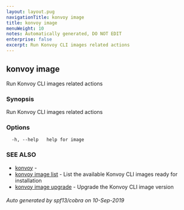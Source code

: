 ```yaml
---
layout: layout.pug
navigationTitle: konvoy image
title: konvoy image
menuWeight: 10
notes: Automatically generated, DO NOT EDIT
enterprise: false
excerpt: Run Konvoy CLI images related actions
---
```


## konvoy image

Run Konvoy CLI images related actions

### Synopsis

Run Konvoy CLI images related actions

### Options

```
  -h, --help   help for image
```

### SEE ALSO

* [konvoy](../)	 -
* [konvoy image list](./konvoy-image-list/)	 - List the available Konvoy CLI images ready for installation
* [konvoy image upgrade](./konvoy-image-upgrade/)	 - Upgrade the Konvoy CLI image version

###### Auto generated by spf13/cobra on 10-Sep-2019

